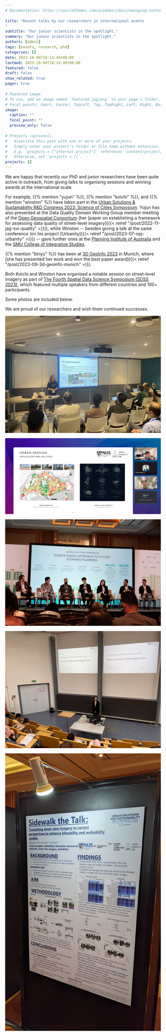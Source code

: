 ```yaml
---
# Documentation: https://sourcethemes.com/academic/docs/managing-content/

title: "Recent talks by our researchers in international events
"
subtitle: "Our junior scientists in the spotlight."
summary: "Our junior scientists in the spotlight."
authors: [admin]
tags: [events, research, phd]
categories: []
date: 2023-10-06T10:14:49+08:00
lastmod: 2023-10-06T10:14:49+08:00
featured: false
draft: false
show_related: true
pager: true

# Featured image
# To use, add an image named `featured.jpg/png` to your page's folder.
# Focal points: Smart, Center, TopLeft, Top, TopRight, Left, Right, BottomLeft, Bottom, BottomRight.
image:
  caption: ""
  focal_point: ""
  preview_only: false

# Projects (optional).
#   Associate this post with one or more of your projects.
#   Simply enter your project's folder or file name without extension.
#   E.g. `projects = ["internal-project"]` references `content/project/deep-learning/index.md`.
#   Otherwise, set `projects = []`.
projects: []
---
```


We are happy that recently our PhD and junior researchers have been quite active in outreach, from giving talks to organising sessions and winning awards at the international scale.

For example, {{% mention "yujun" %}}, {{% mention "koichi" %}}, and {{% mention "winston" %}} have taken part in the [Urban Solutions & Sustainability R&D Congress 2023: Science of Cities Symposium](https://www.mnd.gov.sg/urban-solutions-sustainability-r-d-congress-2023).
Yujun has also presented at the Data Quality Domain Working Group member meeting of the [Open Geospatial Consortium](https://www.ogc.org) (her [paper on establishing a framework for assessing data quality of street-level imagery]({{< relref "/post/2022-11-jag-svi-quality" >}})), while Winston -- besides giving a talk at the same conference (on his project [Urbanity]({{< relref "/post/2023-07-npj-urbanity" >}})) -- gave further ones at the [Planning Institute of Australia](https://www.planning.org.au) and the [SMU College of Integrative Studies](https://cis.smu.edu.sg).

{{% mention "binyu" %}} has been at [3D GeoInfo 2023](https://www.3dgeoinfo.org/3dgeoinfo/) in Munich, where [she has presented her work and won the best paper award]({{< relref "/post/2023-09-3d-geoinfo-munich" >}}).

Both Koichi and Winston have organised a notable session on street-level imagery as part of [The Fourth Spatial Data Science Symposium (SDSS 2023)](http://sdss2023.spatial-data-science.net), which featured multiple speakers from different countries and 100+ participants.

Some photos are included below.

We are proud of our researchers and wish them continued successes. 

![](1.jpg)

![](2.png)

![](3.jpg)

![](4.jpg)

![](5.jpg)

